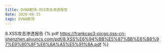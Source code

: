 ```yaml
---
title: DVWA靶场-XSS攻击渗透报告
date: 2020-08-15
tags: DVWA靶场
---
```

8.XSS攻击渗透报告
{% pdf https://frankcao3-picgo.oss-cn-shenzhen.aliyuncs.com/pdf/8.XSS%E6%94%BB%E5%87%BB%E6%B8%97%E9%80%8F%E6%8A%A5%E5%91%8A.pdf %}
